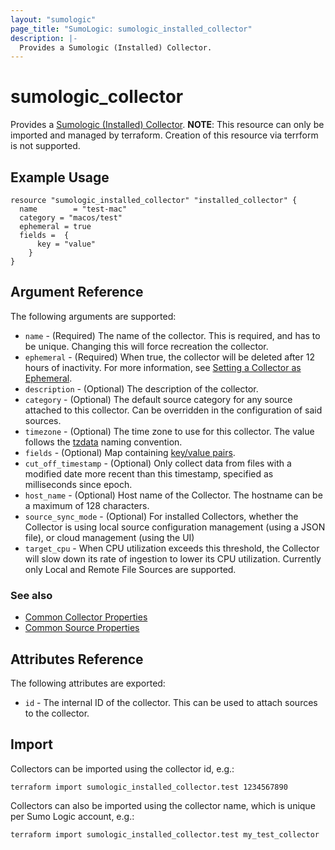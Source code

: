 ```yaml
---
layout: "sumologic"
page_title: "SumoLogic: sumologic_installed_collector"
description: |-
  Provides a Sumologic (Installed) Collector.
---
```


# sumologic_collector
Provides a [Sumologic (Installed) Collector][1].
**NOTE**: This resource can only be imported and managed by terraform. Creation of this resource via terrform is not supported.

## Example Usage
```hcl
resource "sumologic_installed_collector" "installed_collector" {
  name        = "test-mac"
  category = "macos/test"
  ephemeral = true
  fields =  {
      key = "value"
    }
}
```

## Argument Reference

The following arguments are supported:

  * `name` - (Required) The name of the collector. This is required, and has to be unique. Changing this will force recreation the collector.
  * `ephemeral` - (Required) When true, the collector will be deleted after 12 hours of inactivity. For more information, see [Setting a Collector as Ephemeral][5].
  * `description` - (Optional) The description of the collector.
  * `category` - (Optional) The default source category for any source attached to this collector. Can be overridden in the configuration of said sources.
  * `timezone` - (Optional) The time zone to use for this collector. The value follows the [tzdata][2] naming convention.
  * `fields` - (Optional) Map containing [key/value pairs][3].
  * `cut_off_timestamp` - (Optional) Only collect data from files with a modified date more recent than this timestamp, specified as milliseconds since epoch.
  * `host_name` - (Optional) Host name of the Collector. The hostname can be a maximum of 128 characters.
  * `source_sync_mode` - (Optional) For installed Collectors, whether the Collector is using local source configuration management (using a JSON file), or cloud management (using the UI)
  * `target_cpu` - When CPU utilization exceeds this threshold, the Collector will slow down its rate of ingestion to lower its CPU utilization. Currently only Local and Remote File Sources are supported.

### See also
  * [Common Collector Properties](https://help.sumologic.com/docs/api/collectors/#response-fields)
  * [Common Source Properties](https://github.com/terraform-providers/terraform-provider-sumologic/tree/master/website#common-source-properties)

## Attributes Reference
The following attributes are exported:

  * `id` - The internal ID of the collector. This can be used to attach sources to the collector.

## Import
Collectors can be imported using the collector id, e.g.:

```hcl
terraform import sumologic_installed_collector.test 1234567890
```

Collectors can also be imported using the collector name, which is unique per Sumo Logic account, e.g.:

```hcl
terraform import sumologic_installed_collector.test my_test_collector
```

[1]: https://help.sumologic.com/03Send-Data/Installed-Collectors/01About-Installed-Collectors
[2]: https://en.wikipedia.org/wiki/Tz_database
[3]: https://help.sumologic.com/Manage/Fields
[4]: https://www.terraform.io/docs/configuration/resources.html#prevent_destroy
[5]:https://help.sumologic.com/03Send-Data/Installed-Collectors/05Reference-Information-for-Collector-Installation/11Set-a-Collector-as-Ephemeral
